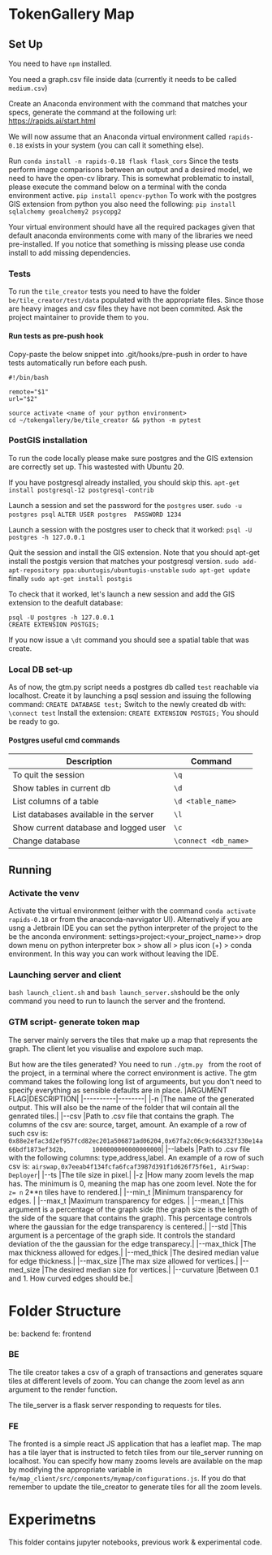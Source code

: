 # TokenGallery Map 

## Set Up
You need to have `npm` installed.

You need a graph.csv file inside data (currently it needs to be called `medium.csv`)

Create an Anaconda environment with the command that matches your specs, generate the command at the following url:
https://rapids.ai/start.html

We will now assume that an Anaconda virtual environment called `rapids-0.18` exists in your system (you can call it something else).

Run `conda install -n rapids-0.18 flask flask_cors`
Since the tests perform image comparisons between an output and a desired model, we need to have the open-cv library.
This is somewhat problematic to install, please execute the command below on a terminal with the conda environment active.
`pip install opencv-python`
To work with the postgres GIS extension from python you also need the following:
`pip install sqlalchemy geoalchemy2 psycopg2`

Your virtual environment should have all the required packages given that default anaconda environments come with many of
the libraries we need pre-installed. If you notice that something is missing please use conda install to add missing dependencies.

### Tests
To run the `tile_creator` tests you need to have the folder `be/tile_creator/test/data` populated with the appropriate files.
Since those are heavy images and  csv files they have not been commited. Ask the project maintainer to provide them to you.

#### Run tests as pre-push hook 
Copy-paste the below snippet into .git/hooks/pre-push in order to have tests automatically run before each push.
```
#!/bin/bash

remote="$1"
url="$2"

source activate <name of your python environment>
cd ~/tokengallery/be/tile_creator && python -m pytest
```

### PostGIS installation
To run the code locally please make sure postgres and the GIS extension are correctly set up.
This wastested with Ubuntu 20.

If you have postgresql already installed, you should skip this.
`apt-get install postgresql-12 postgresql-contrib`

Launch a session and set the password for the `postgres` user.
`sudo -u postgres psql`
`ALTER USER postgres  PASSWORD 1234`

Launch a session with the postgres user to check that it worked:
`psql -U postgres -h 127.0.0.1`

Quit the session and install the GIS extension.
Note that you should apt-get install the postgis version that matches your postgresql version.
`sudo add-apt-repository ppa:ubuntugis/ubuntugis-unstable`
`sudo apt-get update`
finally
`sudo apt-get install postgis`

To check that it worked, let's launch a new session and add the GIS extension to the deafult database:
```
psql -U postgres -h 127.0.0.1
CREATE EXTENSION POSTGIS;
```
If you now issue a `\dt` command you should see a spatial table that was create.

### Local DB set-up
As of now, the gtm.py script needs a postgres db called `test` reachable via localhost.
Create it by launching a psql session and issuing the following command:
`CREATE DATABASE test;`
Switch to the newly created db with:
`\connect test`
Install the extension:
`CREATE EXTENSION POSTGIS;`
You should be ready to go.

#### Postgres useful cmd commands
| Description                                       |Command|
| -----------                                       |-----------|
| To quit the session                               |`\q`|
| Show tables in current db                         |`\d`|
|List columns of a table                            |`\d <table_name>`|
|List databases available in the server             |`\l`|
|Show current database and logged user              |`\c`|
|Change database                                    |`\connect <db_name>`|

## Running

### Activate the venv
Activate the virtual environment (either with the command `conda activate rapids-0.18` or from the anaconda-navvigator UI). 
Alternatively if you are usng a Jetbrain IDE you can set the python interpreter of the project to the be the anconda environment: settings>project:<your_project_name>> drop down menu on python interpreter box > show all > plus icon (+) > conda environment. In this way you can work without leaving the IDE.

### Launching server and client
`bash launch_client.sh` and `bash launch_server.sh`should be the only command you need to run to launch the server 
and the frontend.

### GTM script- generate token map
The server mainly servers the tiles that make up a map that represents the graph.
The client let you visualise and expolore such map.

But how are the tiles generated?
You need to run `./gtm.py ` from the root of the project, in a terminal where the correct environment is active.
The gtm command takes the following long list of argumeents, but you don't need to specify everything as sensible defaults are in place.
|ARGUMENT FLAG|DESCRIPTION|
|----------|--------|
|-n                         |The name of the generated output. This will also be the name of the folder that wil contain all the genrated tiles.|
|--csv                      |Path to .csv file that contains the graph. The columns of the csv are: source, target, amount. An example of a row of such csv is: `0x88e2efac3d2ef957fcd82ec201a506871ad06204,0x67fa2c06c9c6d4332f330e14a66bdf1873ef3d2b,       1000000000000000000`|
|--labels                   |Path to .csv file with the following columns: type,address,label. An example of a row of such csv is: `airswap,0x7eeab4f134fcfa6fcaf3987d391f1d626f75f6e1, AirSwap: Deployer`|
|--ts                       |The tile size in pixel.|
|-z                         |How many zoom levels the map has. The minimum is 0, meaning the map has one zoom level. Note the for `z= n` 2**n tiles have to rendered.|
|--min_t                    |Minimum transparency for edges. |
|--max_t                    |Maximum transparency for edges. |
|--mean_t                   |This argument is a percentage of the graph side (the graph size is the length of the side of the square that contains the graph). This percentage controls where the gaussian for the edge transparency is centered.|
|--std                      |This argument is a percentage of the graph side. It controls the standard deviation of the the gaussian for the edge transparecy.|
|--max_thick                |The max thickness allowed for edges.|
|--med_thick                |The desired median value for edge thickness.|
|--max_size                 |The max size allowed for vertices.|
|--med_size                 |The desired median size for vertices.|
|--curvature                |Between 0.1 and 1. How curved edges should be.|

# Folder Structure
be: backend
fe: frontend

### BE
The tile creator takes a csv of a graph of transactions and generates square tiles at different levels of zoom.
You can change the zoom level as ann argument to the render function.

The tile_server is a flask server responding to requests for tiles. 

### FE
The fronted is a simple react JS application that has a leaflet map.
The map has a tile layer that is instructed to fetch tiles from our tile_server running on localhost.
You can specify how many zooms levels are available on the map by modifying the appropriate 
variable in `fe/map_client/src/components/mymap/configurations.js`.
If you do that remember to update the tile_creator to generate tiles for all the zoom levels.

# Experimetns
This folder contains jupyter notebooks, previous work & experimental code.
